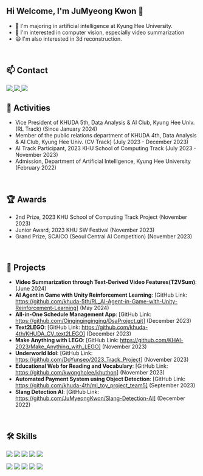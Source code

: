 ## Hi Welcome, I'm JuMyeong Kwon 👋
- 🔭 I'm majoring in artificial intelligence at Kyung Hee University.
- 🌱 I'm interested in computer vision, especially video summarization
- 😄 I'm also interested in 3d reconstruction.
<br>

## 📫 Contact
<a href="mailto:apple043058@khu.ac.kr" target="_blank">
<img src="https://img.shields.io/badge/apple043058@khu.ac.kr-EA4335.svg?style=flat-square&logo=Gmail&logoColor=white"/>
</a> <a href="https://kwonjumyeong.tistory.com/" target="_blank">
<img src="https://img.shields.io/badge/Tistory-000000.svg?style=flat-square&logo=Tistory&logoColor=white"/>
</a> </a> <a href="https://jumyeongkwon.github.io/" target="_blank">
<img src="https://img.shields.io/badge/Portfolio-181717.svg?style=flat-square&logo=GitHub&logoColor=white"/>
</a>

## 🌟 Activities
- Vice President of KHUDA 5th, Data Analysis & AI Club, Kyung Hee Univ. (RL Track) (Since January 2024)
- Member of the public relations department of KHUDA 4th, Data Analysis & AI Club, Kyung Hee Univ. (CV Track) (July 2023 - December 2023)
- AI Track Participant, 2023 KHU School of Computing Track (July 2023 - November 2023)
- Admission, Department of Artificial Intelligence, Kyung Hee University (February 2022)
<br>

## 🏆 Awards
- 2nd Prize, 2023 KHU School of Computing Track Project (November 2023)
- Junior Award, 2023 KHU SW Festival (November 2023)
- Grand Prize, SCAICO (Seoul Central AI Competition) (November 2023)
<br>

## 🚀 Projects
- **Video Summarization through Text-Derived Video Features(T2VSum)**: (June 2024)
- **AI Agent in Game with Unity Reinforcement Learning**: [GitHub Link: https://github.com/khuda-5th/RL_AI-Agent-in-Game-with-Unity-Reinforcement-Learning] (May 2024)
- **All-in-One Schedule Management App**: [GitHub Link: https://github.com/Oinginginginging/DsaProject.git] (December 2023)
- **Text2LEGO**: [GitHub Link: https://github.com/khuda-4th/KHUDA_CV_text2LEGO] (December 2023)
- **Make Anything with LEGO**: [GitHub Link: https://github.com/KHAI-2023/Make_Anything_with_LEGO] (November 2023)
- **Underworld Idol**: [GitHub Link: https://github.com/DoYunseo/2023_Track_Project] (November 2023)
- **Educational Web for Reading and Vocabulary**: [GitHub Link: https://github.com/kwongholee/khuthon] (November 2023)
- **Automated Payment System using Object Detection**: [GitHub Link: https://github.com/khuda-4th/ml_toy_project_team5] (September 2023)
- **Slang Detection AI**: [GitHub Link: https://github.com/JuMyeongKwon/Slang-Detection-AI] (December 2022)
<br>

## 🛠 Skills
<img src="https://img.shields.io/badge/Python-3776AB?style=for-the-badge&logo=Python&logoColor=white"> <img src="https://img.shields.io/badge/PyTorch-EE4C2C?style=for-the-badge&logo=PyTorch&logoColor=white"> <img src="https://img.shields.io/badge/Keras-D00000?style=for-the-badge&logo=Keras&logoColor=white"> <img src="https://img.shields.io/badge/Tensorflow-FF6F00?style=for-the-badge&logo=Tensorflow&logoColor=white"> <img src="https://img.shields.io/badge/OpenCV-5C3EE8?style=for-the-badge&logo=OpenCV&logoColor=white">

<img src="https://img.shields.io/badge/VS Code-007ACC?style=for-the-badge&logo=Visual Studio Code&logoColor=white"> <img src="https://img.shields.io/badge/Unity-000000?style=for-the-badge&logo=Unity&logoColor=white"> <img src="https://img.shields.io/badge/C++-00599C?style=for-the-badge&logo=C++&logoColor=white"> <img src="https://img.shields.io/badge/HTML5-E34F26?style=for-the-badge&logo=HTML5&logoColor=white"> <img src="https://img.shields.io/badge/CSS3-1572B6?style=for-the-badge&logo=CSS3&logoColor=white">
